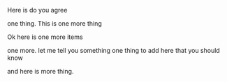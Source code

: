 Here is do you agree

one thing. This is one more thing

Ok here is one more items

one more. let me tell you something
one thing to add here
that you should know

and here is more thing.